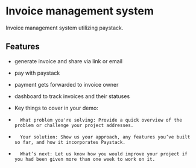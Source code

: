 # Invoice management system

Invoice management system utilizing paystack.

## Features

- generate invoice and share via link or email
- pay with paystack
- payment gets forwarded to invoice owner
- dashboard to track invoices and their statuses

-   Key things to cover in your demo:
-       What problem you're solving: Provide a quick overview of the problem or challenge your project addresses.
-       Your solution: Show us your approach, any features you’ve built so far, and how it incorporates Paystack.
-       What’s next: Let us know how you would improve your project if you had been given more than one week to work on it.
